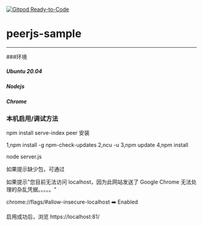 [![Gitpod Ready-to-Code](https://img.shields.io/badge/Gitpod-Ready--to--Code-blue?logo=gitpod)](https://gitpod.io/#https://github.com/yjmyzz/peerjs-sample) 

# peerjs-sample

---

###环境
##### Ubuntu 20.04
##### Nodejs
##### Chrome
### 本机启用/调试方法
npm install serve-index peer 安装

1,npm install -g npm-check-updates
2,ncu -u
3,npm update
4,npm install

node server.js

如果提示缺少包，可通过 

如果提示"您目前无法访问 localhost，因为此网站发送了 Google Chrome 无法处理的杂乱凭据。。。。。"

chrome://flags/#allow-insecure-localhost ➡️ Enabled


启用成功后，浏览
https://localhost:81/

